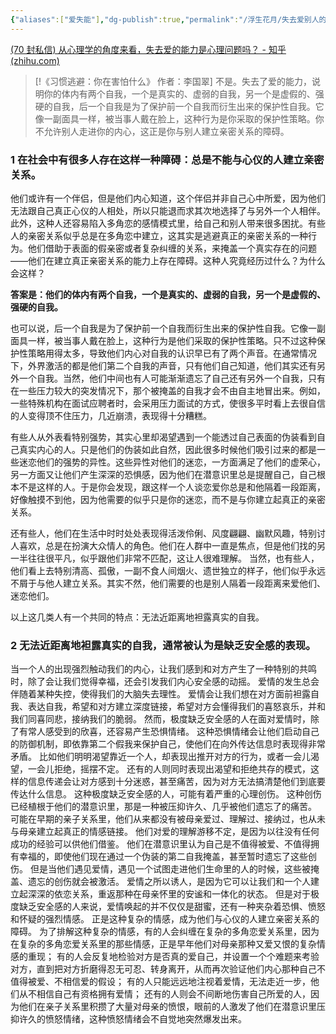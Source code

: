 ```yaml
---
{"aliases":["爱失能"],"dg-publish":true,"permalink":"/浮生花月/失去爱别人的能力/","dgPassFrontmatter":true}
---
```


[(70 封私信) 从心理学的角度来看，失去爱的能力是心理问题吗？ - 知乎 (zhihu.com)](https://www.zhihu.com/question/382770232)

> [!《习惯逃避：你在害怕什么》 作者：李国翠]
> 不是。失去了爱的能力，说明你的体内有两个自我，一个是真实的、虚弱的自我，另一个是虚假的、强硬的自我，后一个自我是为了保护前一个自我而衍生出来的保护性自我。它像一副面具一样，被当事人戴在脸上，这种行为是你采取的保护性策略。你不允许别人走进你的内心，这正是你与别人建立亲密关系的障碍。

### 1 在社会中有很多人存在这样一种障碍：总是不能与心仪的人建立亲密关系。
他们或许有一个伴侣，但是他们内心知道，这个伴侣并非自己心中所爱，因为他们无法跟自己真正心仪的人相处，所以只能退而求其次地选择了与另外一个人相伴。此外，这种人还容易陷入多角恋的感情模式里，给自己和别人带来很多困扰。有些人的亲密关系似乎总是在多角恋中建立，这其实是逃避真正的亲密关系的一种行为。他们借助于表面的假亲密或者复杂纠缠的关系，来掩盖一个真实存在的问题——他们在建立真正亲密关系的能力上存在障碍。这种人究竟经历过什么？为什么会这样？ 

**答案是：他们的体内有两个自我，一个是真实的、虚弱的自我，另一个是虚假的、强硬的自我。**

也可以说，后一个自我是为了保护前一个自我而衍生出来的保护性自我。它像一副面具一样，被当事人戴在脸上，这种行为是他们采取的保护性策略。只不过这种保护性策略用得太多，导致他们内心对自我的认识早已有了两个声音。在通常情况下，外界激活的都是他们第二个自我的声音，只有他们自己知道，他们其实还有另外一个自我。当然，他们中间也有人可能渐渐遗忘了自己还有另外一个自我，只有在一些压力较大的突发情况下，那个被掩盖的自我才会不由自主地冒出来。例如，一些特殊机构在面试应聘者时，会采用压力面试的方式，使很多平时看上去很自信的人变得顶不住压力，几近崩溃，表现得十分糟糕。

有些人从外表看特别强势，其实心里却渴望遇到一个能透过自己表面的伪装看到自己真实内心的人。只是他们的伪装如此自然，因此很多时候他们吸引过来的都是一些迷恋他们的强势的异性。这些异性对他们的迷恋，一方面满足了他们的虚荣心，另一方面又让他们产生深深的恐惧感，因为他们在潜意识里总是提醒自己，自己根本不是这样的人。于是你会发现，跟这样一个人谈恋爱你总是和他隔着一段距离，好像触摸不到他，因为他需要的似乎只是你的迷恋，而不是与你建立起真正的亲密关系。

还有些人，他们在生活中时时处处表现得活泼伶俐、风度翩翩、幽默风趣，特别讨人喜欢，总是在扮演大众情人的角色。他们在人群中一直是焦点，但是他们找的另一半往往很平凡，似乎跟他们非常不匹配，这让人很难理解。 
当然，也有些人，他们看上去特别清高、孤傲，一副不食人间烟火、遗世独立的样子，他们似乎永远不屑于与他人建立关系。其实不然，他们需要的也是别人隔着一段距离来爱他们、迷恋他们。

以上这几类人有一个共同的特点：无法近距离地袒露真实的自我。
### 2 无法近距离地袒露真实的自我，通常被认为是缺乏安全感的表现。
当一个人的出现强烈触动我们的内心，让我们感到和对方产生了一种特别的共鸣时，除了会让我们觉得幸福，还会引发我们内心安全感的动摇。 爱情的发生总会伴随着某种失控，使得我们的大脑失去理性。 爱情会让我们想在对方面前袒露自我、表达自我，希望和对方建立深度链接，希望对方会懂得我们的喜怒哀乐，并和我们同喜同悲，接纳我们的脆弱。 然而，极度缺乏安全感的人在面对爱情时，除了有常人感受到的欣喜，还容易产生恐惧情绪。 这种恐惧情绪会让他们启动自己的防御机制，即依靠第二个假我来保护自己，使他们在向外传达信息时表现得非常矛盾。 比如他们明明渴望靠近一个人，却表现出推开对方的行为，或者一会儿渴望，一会儿拒绝，摇摆不定。 还有的人则同时表现出渴望和拒绝共存的模式，这样的信息传递会让对方感到十分迷惑，甚至痛苦，因为对方无法搞清楚他们到底要传达什么信息。 这种极度缺乏安全感的人，可能有着严重的心理创伤。 这种创伤已经植根于他们的潜意识里，那是一种被压抑许久、几乎被他们遗忘了的痛苦。 可能在早期的亲子关系里，他们从来都没有被母亲爱过、理解过、接纳过，也从未与母亲建立起真正的情感链接。 他们对爱的理解游移不定，是因为以往没有任何成功的经验可以供他们借鉴。 他们在潜意识里认为自己是不值得被爱、不值得拥有幸福的，即使他们现在通过一个伪装的第二自我掩盖，甚至暂时遗忘了这些创伤。 但是当他们遇见爱情，遇见一个试图走进他们生命里的人的时候，这些被掩盖、遗忘的创伤就会被激活。 爱情之所以诱人，是因为它可以让我们和一个人建立起深深的依恋关系，重返那种在母亲怀里的安谧和一体化的状态。 但是对于极度缺乏安全感的人来说，爱情唤起的并不仅仅是甜蜜，还有一种夹杂着恐惧、愤怒和怀疑的强烈情感。 正是这种复杂的情感，成为他们与心仪的人建立亲密关系的障碍。 为了排解这种复杂的情感，有的人会纠缠在复杂的多角恋爱关系里，因为在复杂的多角恋爱关系里的那些情感，正是早年他们对母亲那种又爱又恨的复杂情感的重现； 有的人会反复地检验对方是否真的爱自己，并设置一个个难题来考验对方，直到把对方折磨得忍无可忍、转身离开，从而再次验证他们内心那种自己不值得被爱、不相信爱的假设； 有的人只能远远地注视着爱情，无法走近一步，他们从不相信自己有资格拥有爱情； 还有的人则会不间断地伤害自己所爱的人，因为他们在亲子关系里积攒了大量对母亲的愤恨，眼前的人激发了他们在潜意识里压抑许久的愤怒情绪，这种愤怒情绪会不自觉地突然爆发出来。
